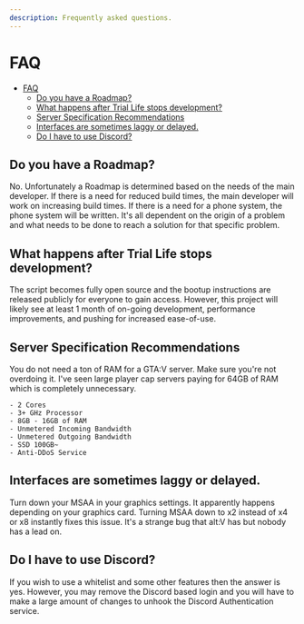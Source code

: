 ```yaml
---
description: Frequently asked questions.
---
```


# FAQ

-   [FAQ](#faq)
    -   [Do you have a Roadmap?](#do-you-have-a-roadmap)
    -   [What happens after Trial Life stops development?](#what-happens-after-athena-stops-development)
    -   [Server Specification Recommendations](#server-specification-recommendations)
    -   [Interfaces are sometimes laggy or delayed.](#interfaces-are-sometimes-laggy-or-delayed)
    -   [Do I have to use Discord?](#do-i-have-to-use-discord)

## Do you have a Roadmap?

No. Unfortunately a Roadmap is determined based on the needs of the main developer. If there is a need for reduced build times, the main developer will work on increasing build times. If there is a need for a phone system, the phone system will be written. It's all dependent on the origin of a problem and what needs to be done to reach a solution for that specific problem.

## What happens after Trial Life stops development?

The script becomes fully open source and the bootup instructions are released publicly for everyone to gain access. However, this project will likely see at least 1 month of on-going development, performance improvements, and pushing for increased ease-of-use.

## Server Specification Recommendations

You do not need a ton of RAM for a GTA:V server. Make sure you're not overdoing it. I've seen large player cap servers paying for 64GB of RAM which is completely unnecessary.

```
- 2 Cores
- 3+ GHz Processor
- 8GB - 16GB of RAM
- Unmetered Incoming Bandwidth
- Unmetered Outgoing Bandwidth
- SSD 100GB~
- Anti-DDoS Service
```

## Interfaces are sometimes laggy or delayed.

Turn down your MSAA in your graphics settings. It apparently happens depending on your graphics card. Turning MSAA down to x2 instead of x4 or x8 instantly fixes this issue. It's a strange bug that alt:V has but nobody has a lead on.

## Do I have to use Discord?

If you wish to use a whitelist and some other features then the answer is yes. However, you may remove the Discord based login and you will have to make a large amount of changes to unhook the Discord Authentication service.
